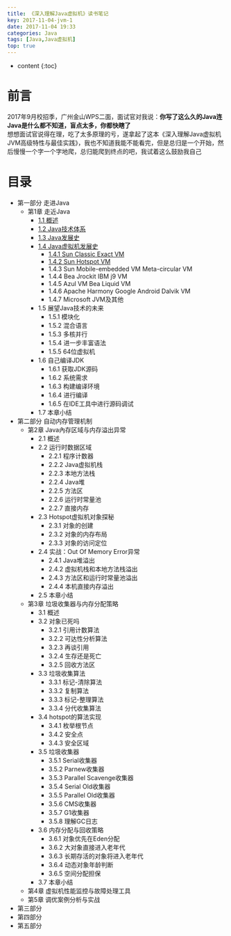 ```yaml
---
title: 《深入理解Java虚拟机》读书笔记
key: 2017-11-04-jvm-1
date: 2017-11-04 19:33
categories: Java
tags: [Java,Java虚拟机]
top: true
---
```


* content
{:toc}

# 前言
2017年9月校招季，广州金山WPS二面，面试官对我说：**你写了这么久的Java连Java是什么都不知道，盲点太多，你都快瞎了**  
想想面试官说得在理，吃了太多原理的亏，遂拿起了这本《深入理解Java虚拟机 JVM高级特性与最佳实践》，我也不知道我能不能看完，但是总归是一个开始，然后慢慢一个字一个字地爬，总归能爬到终点的吧，我试着这么鼓励我自己
# 目录
- 第一部分 走进Java
	- 第1章 走近Java
		- [1.1 概述](http://lanyuanxiaoyao.com/2017/11/05/jvm-2/#概述)  
		- [1.2 Java技术体系](http://lanyuanxiaoyao.com/2017/11/05/jvm-2/#java技术体系)
		- [1.3 Java发展史](http://lanyuanxiaoyao.com/2017/11/05/jvm-2/#java发展史)
		- [1.4 Java虚拟机发展史](http://lanyuanxiaoyao.com/2017/11/05/jvm-2/#java虚拟机发展史)
			- [1.4.1 Sun Classic Exact VM](http://lanyuanxiaoyao.com/2017/11/05/jvm-2/#sun-classic-exact-vm)
			- [1.4.2 Sun Hotspot VM](http://lanyuanxiaoyao.com/2017/11/05/jvm-2/#sun-hotspot-vm)
			- 1.4.3 Sun Mobile-embedded VM Meta-circular VM
			- 1.4.4 Bea Jrockit IBM j9 VM
			- 1.4.5 Azul VM Bea Liquid VM
			- 1.4.6 Apache Harmony Google Android Dalvik VM
			- 1.4.7 Microsoft JVM及其他
		- 1.5 展望Java技术的未来
			- 1.5.1 模块化
			- 1.5.2 混合语言
			- 1.5.3 多核并行
			- 1.5.4 进一步丰富语法
			- 1.5.5 64位虚拟机
		- 1.6 自己编译JDK
			- 1.6.1 获取JDK源码
			- 1.6.2 系统需求
			- 1.6.3 构建编译环境
			- 1.6.4 进行编译
			- 1.6.5 在IDE工具中进行源码调试
		- 1.7 本章小结
- 第二部分 自动内存管理机制
	- 第2章 Java內存区域与内存溢出异常
		- 2.1 概述
		- 2.2 运行时数据区域
			- 2.2.1 程序计数器
			- 2.2.2 Java虚拟机栈
			- 2.2.3 本地方法栈
			- 2.2.4 Java堆
			- 2.2.5 方法区
			- 2.2.6 运行时常量池
			- 2.2.7 直接内存
		- 2.3 Hotspot虚拟机对象探秘
			- 2.3.1 对象的创建
			- 2.3.2 对象的内存布局
			- 2.3.3 对象的访问定位
		- 2.4 实战：Out Of Memory Error异常
			- 2.4.1 Java堆溢出
			- 2.4.2 虚拟机栈和本地方法栈溢出
			- 2.4.3 方法区和运行时常量池溢出
			- 2.4.4 本机直接内存溢出
		- 2.5 本章小结
	- 第3章 垃圾收集器与内存分配策略
		- 3.1 概述
		- 3.2 对象已死吗
			- 3.2.1 引用计数算法
			- 3.2.2 可达性分析算法
			- 3.2.3 再谈引用
			- 3.2.4 生存还是死亡
			- 3.2.5 回收方法区
		- 3.3 垃圾收集算法
			- 3.3.1 标记-清除算法
			- 3.3.2 复制算法
			- 3.3.3 标记-整理算法
			- 3.3.4 分代收集算法
		- 3.4 hotspot的算法实现
			- 3.4.1 枚举根节点
			- 3.4.2 安全点
			- 3.4.3 安全区域
		- 3.5 垃圾收集器
			- 3.5.1 Serial收集器
			- 3.5.2 Parnew收集器
			- 3.5.3 Parallel Scavenge收集器
			- 3.5.4 Serial Old收集器
			- 3.5.5 Parallel Old收集器
			- 3.5.6 CMS收集器
			- 3.5.7 G1收集器
			- 3.5.8 理解GC日志
		- 3.6 内存分配与回收策略
			- 3.6.1 对象优先在Eden分配
			- 3.6.2 大对象直接进入老年代
			- 3.6.3 长期存活的对象将进入老年代
			- 3.6.4 动态对象年龄判断
			- 3.6.5 空间分配担保
		- 3.7 本章小结
	- 第4章 虚拟机性能监控与故障处理工具
	- 第5章 调优案例分析与实战
- 第三部分
- 第四部分
- 第五部分
